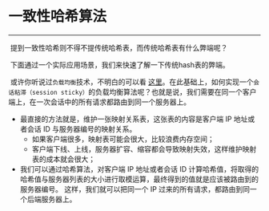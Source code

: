 # 一致性哈希算法 

----------------------------------------------------

​	提到一致性哈希则不得不提传统哈希表，而传统哈希表有什么弊端呢？

​		下面通过一个实际应用场景，我们来快速了解一下传统hash表的弊端。

​	或许你听说过`负载均衡`技术，不明白的可以看 [这里](https://juejin.im/entry/5aeb158f518825672033e90f)。在此基础上，如何实现一个`会话粘滞（session sticky）`的负载均衡算法呢？也就是说，我们需要在同一个客户端上，在一次会话中的所有请求都路由到同一个服务器上。

- 最直接的方法就是，维护一张映射关系表，这张表的内容是客户端 IP 地址或者会话 ID 与服务器编号的映射关系。
  - 如果客户端很多，映射表可能会很大，比较浪费内存空间；
  - 客户端下线、上线，服务器扩容、缩容都会导致映射失效，这样维护映射表的成本就会很大；
- 我们可以通过哈希算法，对客户端 IP 地址或者会话 ID 计算哈希值，将取得的哈希值与服务器列表的大小进行取模运算，最终得到的值就是应该被路由到的服务器编号。 这样，我们就可以把同一个 IP 过来的所有请求，都路由到同一个后端服务器上。
